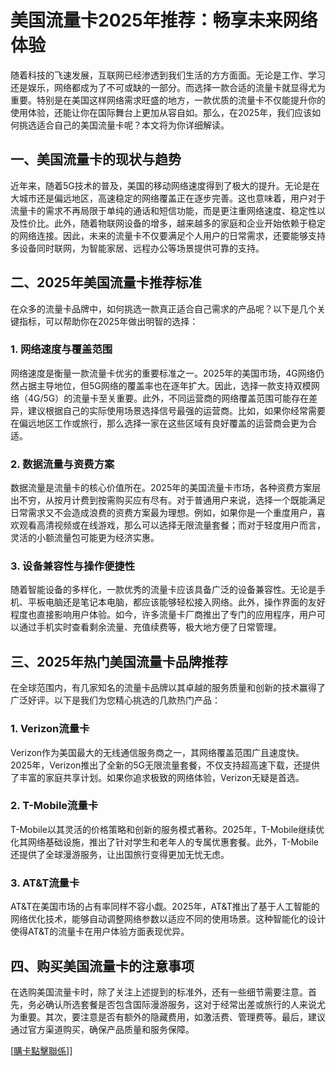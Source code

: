 # 美国流量卡2025年推荐：畅享未来网络体验

随着科技的飞速发展，互联网已经渗透到我们生活的方方面面。无论是工作、学习还是娱乐，网络都成为了不可或缺的一部分。而选择一款合适的流量卡就显得尤为重要。特别是在美国这样网络需求旺盛的地方，一款优质的流量卡不仅能提升你的使用体验，还能让你在国际舞台上更加从容自如。那么，在2025年，我们应该如何挑选适合自己的美国流量卡呢？本文将为你详细解读。

## 一、美国流量卡的现状与趋势

近年来，随着5G技术的普及，美国的移动网络速度得到了极大的提升。无论是在大城市还是偏远地区，高速稳定的网络覆盖正在逐步完善。这也意味着，用户对于流量卡的需求不再局限于单纯的通话和短信功能，而是更注重网络速度、稳定性以及性价比。此外，随着物联网设备的增多，越来越多的家庭和企业开始依赖于稳定的网络连接。因此，未来的流量卡不仅要满足个人用户的日常需求，还要能够支持多设备同时联网，为智能家居、远程办公等场景提供可靠的支持。

## 二、2025年美国流量卡推荐标准

在众多的流量卡品牌中，如何挑选一款真正适合自己需求的产品呢？以下是几个关键指标，可以帮助你在2025年做出明智的选择：

### 1. 网络速度与覆盖范围

网络速度是衡量一款流量卡优劣的重要标准之一。2025年的美国市场，4G网络仍然占据主导地位，但5G网络的覆盖率也在逐年扩大。因此，选择一款支持双模网络（4G/5G）的流量卡至关重要。此外，不同运营商的网络覆盖范围可能存在差异，建议根据自己的实际使用场景选择信号最强的运营商。比如，如果你经常需要在偏远地区工作或旅行，那么选择一家在这些区域有良好覆盖的运营商会更为合适。

### 2. 数据流量与资费方案

数据流量是流量卡的核心价值所在。2025年的美国流量卡市场，各种资费方案层出不穷，从按月计费到按需购买应有尽有。对于普通用户来说，选择一个既能满足日常需求又不会造成浪费的资费方案最为理想。例如，如果你是一个重度用户，喜欢观看高清视频或在线游戏，那么可以选择无限流量套餐；而对于轻度用户而言，灵活的小额流量包可能更为经济实惠。

### 3. 设备兼容性与操作便捷性

随着智能设备的多样化，一款优秀的流量卡应该具备广泛的设备兼容性。无论是手机、平板电脑还是笔记本电脑，都应该能够轻松接入网络。此外，操作界面的友好程度也直接影响用户体验。如今，许多流量卡厂商推出了专门的应用程序，用户可以通过手机实时查看剩余流量、充值续费等，极大地方便了日常管理。

## 三、2025年热门美国流量卡品牌推荐

在全球范围内，有几家知名的流量卡品牌以其卓越的服务质量和创新的技术赢得了广泛好评。以下是我们为您精心挑选的几款热门产品：

### 1. Verizon流量卡

Verizon作为美国最大的无线通信服务商之一，其网络覆盖范围广且速度快。2025年，Verizon推出了全新的5G无限流量套餐，不仅支持超高速下载，还提供了丰富的家庭共享计划。如果你追求极致的网络体验，Verizon无疑是首选。

### 2. T-Mobile流量卡

T-Mobile以其灵活的价格策略和创新的服务模式著称。2025年，T-Mobile继续优化其网络基础设施，推出了针对学生和老年人的专属优惠套餐。此外，T-Mobile还提供了全球漫游服务，让出国旅行变得更加无忧无虑。

### 3. AT&T流量卡

AT&T在美国市场的占有率同样不容小觑。2025年，AT&T推出了基于人工智能的网络优化技术，能够自动调整网络参数以适应不同的使用场景。这种智能化的设计使得AT&T的流量卡在用户体验方面表现优异。

## 四、购买美国流量卡的注意事项

在选购美国流量卡时，除了关注上述提到的标准外，还有一些细节需要注意。首先，务必确认所选套餐是否包含国际漫游服务，这对于经常出差或旅行的人来说尤为重要。其次，要注意是否有额外的隐藏费用，如激活费、管理费等。最后，建议通过官方渠道购买，确保产品质量和服务保障。

[[購卡點擊聯係](https://t.me/s/esim1088)]]
